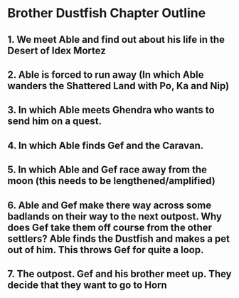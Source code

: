 # Brother Dustfish Chapter Outline

## 1. We meet Able and find out about his life in the Desert of Idex Mortez

## 2. Able is forced to run away (In which Able wanders the Shattered Land with Po, Ka and Nip)

## 3. In which Able meets Ghendra who wants to send him on a quest.

## 4. In which Able finds Gef and the Caravan.

## 5. In which Able and Gef race away from the moon (this needs to be lengthened/amplified)

## 6. Able and Gef make there way across some badlands on their way to the next outpost. Why does Gef take them off course from the other settlers? Able finds the Dustfish and makes a pet out of him. This throws Gef for quite a loop.

## 7. The outpost. Gef and his brother meet up. They decide that they want to go to Horn